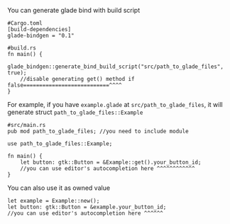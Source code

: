 You can generate glade bind with build script

```
#Cargo.toml
[build-dependencies]
glade-bindgen = "0.1"
```


```
#build.rs
fn main() {
    glade_bindgen::generate_bind_build_script("src/path_to_glade_files", true);
    //disable generating get() method if false===========================^^^^
}
```
For example, if you have `example.glade` at `src/path_to_glade_files`,
it will generate struct `path_to_glade_files::Example`

```
#src/main.rs
pub mod path_to_glade_files; //you need to include module

use path_to_glade_files::Example;

fn main() {
    let button: gtk::Button = &Example::get().your_button_id;
    //you can use editor's autocompletion here ^^^^^^^^^^^^
}
```

You can also use it as owned value
```
let example = Example::new();
let button: gtk::Button = &example.your_button_id;
//you can use editor's autocompletion here ^^^^^^
```
